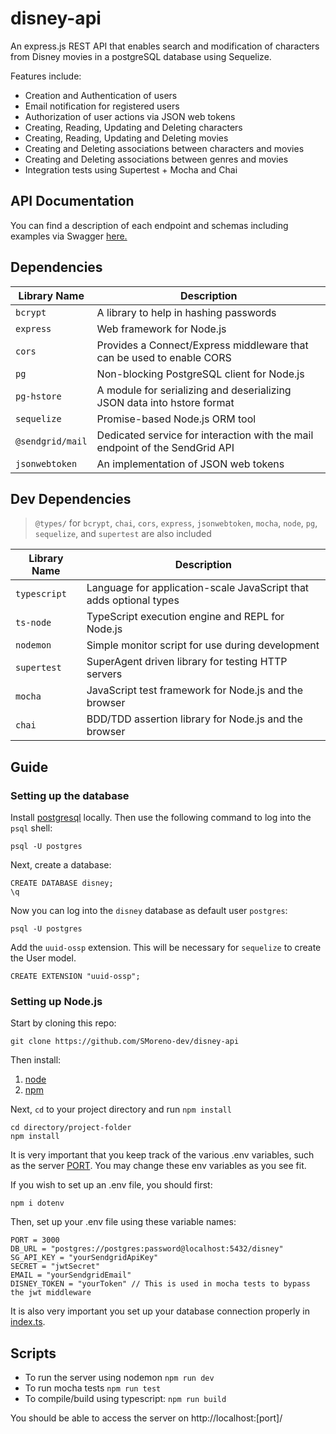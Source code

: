 # disney-api
An express.js REST API that enables search and modification of characters from Disney movies in a postgreSQL database using Sequelize.

Features include:

* Creation and Authentication of users
* Email notification for registered users
* Authorization of user actions via JSON web tokens
* Creating, Reading, Updating and Deleting characters
* Creating, Reading, Updating and Deleting movies
* Creating and Deleting associations between characters and movies
* Creating and Deleting associations between genres and movies
* Integration tests using Supertest + Mocha and Chai

## API Documentation

You can find a description of each endpoint and schemas including examples via Swagger [here.](https://app.swaggerhub.com/apis/SMoreno-dev/disney-api/1.0)


## Dependencies

| Library Name | Description |
| ----------- | ----------- |
|`bcrypt`| A library to help in hashing passwords |
|`express`| Web framework for Node.js |
|`cors`| Provides a Connect/Express middleware that can be used to enable CORS |
|`pg`| 	Non-blocking PostgreSQL client for Node.js |
|`pg-hstore`| A module for serializing and deserializing JSON data into hstore format |
|`sequelize`| Promise-based Node.js ORM tool  |
|`@sendgrid/mail`| Dedicated service for interaction with the mail endpoint of the SendGrid API |
|`jsonwebtoken`| An implementation of JSON web tokens |

## Dev Dependencies

>`@types/` for `bcrypt`, `chai`, `cors`, `express`, `jsonwebtoken`, `mocha`, `node`, `pg`, `sequelize`, and `supertest` are also included

| Library Name | Description |
| ----------- | ----------- |
|`typescript`| Language for application-scale JavaScript that adds optional types |
|`ts-node`| TypeScript execution engine and REPL for Node.js |
|`nodemon`| Simple monitor script for use during development |
|`supertest`| SuperAgent driven library for testing HTTP servers |
|`mocha`| JavaScript test framework for Node.js and the browser |
|`chai`| BDD/TDD assertion library for Node.js and the browser |

## Guide
 
### Setting up the database

Install [postgresql](https://www.postgresql.org/) locally. Then use the following command to log into the `psql` shell:

```
psql -U postgres
```

Next, create a database:

```
CREATE DATABASE disney;
\q
```

Now you can log into the `disney` database as default user `postgres`:

```
psql -U postgres
```

Add the `uuid-ossp` extension. This will be necessary for `sequelize` to create the User model.

```
CREATE EXTENSION "uuid-ossp";
```

### Setting up Node.js

Start by cloning this repo:

```
git clone https://github.com/SMoreno-dev/disney-api
```

Then install:
1. [node](https://nodejs.org/en/)
2. [npm](https://www.npmjs.com/get-npm)

Next, `cd` to your project directory and run `npm install`

```
cd directory/project-folder
npm install
```

It is very important that you keep track of the various .env variables, such as the server [PORT](https://github.com/SMoreno-dev/disney-api/blob/71c4d1b0592281a590fbbfd819e2619a4475a8ce/src/server.ts#L18). You may change these env variables as you see fit.

If you wish to set up an .env file, you should first:

```
npm i dotenv
```

Then, set up your .env file using these variable names:

```
PORT = 3000
DB_URL = "postgres://postgres:password@localhost:5432/disney"
SG_API_KEY = "yourSendgridApiKey"
SECRET = "jwtSecret"
EMAIL = "yourSendgridEmail"
DISNEY_TOKEN = "yourToken" // This is used in mocha tests to bypass the jwt middleware

```


It is also very important you set up your database connection properly in [index.ts](https://github.com/SMoreno-dev/disney-api/blob/71c4d1b0592281a590fbbfd819e2619a4475a8ce/src/sequelize/index.ts#L12).

## Scripts

* To run the server using nodemon `npm run dev`
* To run mocha tests `npm run test`
* To compile/build using typescript: `npm run build`

You should be able to access the server on http://localhost:[port]/


